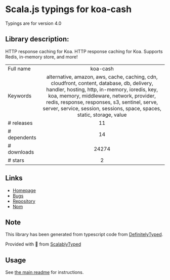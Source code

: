 
# Scala.js typings for koa-cash

Typings are for version 4.0

## Library description:
HTTP response caching for Koa. HTTP response caching for Koa.  Supports Redis, in-memory store, and more!

|                    |                 |
| ------------------ | :-------------: |
| Full name          | koa-cash |
| Keywords           | alternative, amazon, aws, cache, caching, cdn, cloudfront, content, database, db, delivery, handler, hosting, http, in-memory, ioredis, key, koa, memory, middleware, network, provider, redis, response, responses, s3, sentinel, serve, server, service, session, sessions, space, spaces, static, storage, value |
| # releases         | 11 |
| # dependents       | 14 |
| # downloads        | 24274 |
| # stars            | 2 |

## Links
- [Homepage](https://github.com/koajs/cash)
- [Bugs](https://github.com/koajs/cash/issues)
- [Repository](https://github.com/koajs/cash)
- [Npm](https://www.npmjs.com/package/koa-cash)
    


## Note
This library has been generated from typescript code from [DefinitelyTyped](https://definitelytyped.org).

Provided with :purple_heart: from [ScalablyTyped](https://github.com/oyvindberg/ScalablyTyped)

## Usage
See [the main readme](../../readme.md) for instructions.


